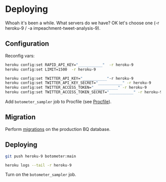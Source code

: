# Deploying


Whoah it's been a while. What servers do we have? OK let's choose one (-r heroku-9  / -a impeachment-tweet-analysis-9).

## Configuration

Reconfig vars:

```sh
heroku config:set RAPID_API_KEY="___________"  -r heroku-9
heroku config:set LIMIT=1500  -r heroku-9

heroku config:set TWITTER_API_KEY="___________"-r heroku-9
heroku config:set TWITTER_API_KEY_SECRET="___________" -r heroku-9
heroku config:set TWITTER_ACCESS_TOKEN="___________" -r heroku-9
heroku config:set TWITTER_ACCESS_TOKEN_SECRET="___________" -r heroku-9
```

Add `botometer_sampler` job to Procfile (see [Procfile](/Procfile)).

## Migration

Perform [migrations](README.md#bq-migrations) on the production BQ database.

## Deploying

```sh
git push heroku-9 botometer:main
```

```sh
heroku logs --tail -r heroku-9
```

Turn on the `botometer_sampler` job.
